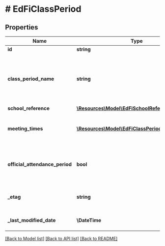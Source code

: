 # # EdFiClassPeriod

## Properties

Name | Type | Description | Notes
------------ | ------------- | ------------- | -------------
**id** | **string** |  | [optional]
**class_period_name** | **string** | An indication of the portion of a typical daily session in which students receive instruction in a specified subject (e.g., morning, sixth period, block period, or AB schedules). |
**school_reference** | [**\Resources\Model\EdFiSchoolReference**](EdFiSchoolReference.md) |  |
**meeting_times** | [**\Resources\Model\EdFiClassPeriodMeetingTime[]**](EdFiClassPeriodMeetingTime.md) | An unordered collection of classPeriodMeetingTimes. The meeting time(s) for a class period. | [optional]
**official_attendance_period** | **bool** | Indicator of whether this class period is used for official daily attendance. Alternatively, official daily attendance may be tied to a section. | [optional]
**_etag** | **string** | A unique system-generated value that identifies the version of the resource. | [optional]
**_last_modified_date** | **\DateTime** | The date and time the resource was last modified. | [optional]

[[Back to Model list]](../../README.md#models) [[Back to API list]](../../README.md#endpoints) [[Back to README]](../../README.md)
